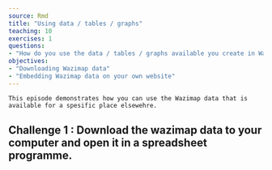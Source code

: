 ```yaml
---
source: Rmd
title: "Using data / tables / graphs"
teaching: 10
exercises: 1
questions:
- "How do you use the data / tables / graphs available you create in Wazimap elsewhere?"
objectives:
- "Downloading Wazimap data"
- "Embedding Wazimap data on your own website"
---
```

~~~
This episode demonstrates how you can use the Wazimap data that is available for a spesific place elsewehre.
~~~



## Challenge 1 : Download the wazimap data to your computer and open it in a spreadsheet programme.
